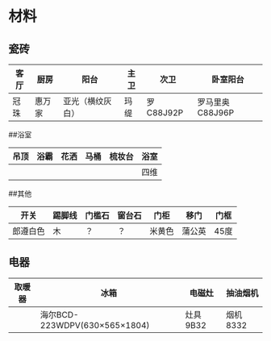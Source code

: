 # 材料

## 瓷砖

| 客厅 | 厨房   | 阳台             | 主卫 | 次卫      | 卧室阳台        |
| ---- | ------ | ---------------- | ---- | --------- | --------------- |
| 冠珠 | 惠万家 | 亚光（横纹灰白） | 玛缇 | 罗C88J92P | 罗马里奥C88J96P |



##浴室

| 吊顶 | 浴霸 | 花洒 | 马桶 | 梳妆台 | 浴室 |
| ---- | ---- | ---- | ---- | ------ | ---- |
|      |      |      |      |        | 四维 |



##其他

| 开关     | 踢脚线 | 门槛石 | 窗台石 | 门柜   | 移门   | 门框 |
| -------- | ------ | ------ | ------ | ------ | ------ | ---- |
| 郎遵白色 | 木     | ？     | ？     | 米黄色 | 蒲公英 | 45度 |



## 电器

| 取暖器 | 冰箱                          | 电磁灶   | 抽油烟机 |
| ------ | ----------------------------- | -------- | -------- |
|        | 海尔BCD-223WDPV(630×565×1804) | 灶具9B32 | 烟机8332 |



